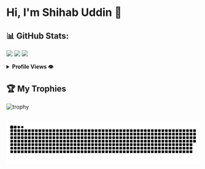
# Hi, I'm  Shihab Uddin 👋


## 📊 GitHub Stats:

![](https://github-readme-stats.vercel.app/api?username=shihab-uddin-shakil&theme=vue&hide_border=true&include_all_commits=false&count_private=false)
![](https://github-readme-streak-stats.herokuapp.com/?user=shihab-uddin-shakil&theme=vue&hide_border=true)
![](https://github-readme-stats.vercel.app/api/top-langs/?username=shihab-uddin-shakil&theme=vue&hide_border=true&include_all_commits=false&count_private=false&layout=compact)
<details>
  <summary><b> Profile Views 👁️</b></summary>
  <br>
  <img src="https://komarev.com/ghpvc/?username=shihab-uddin-shakil&label=PROFILE+VIEWS&style=for-the-badge&color=brightgreen">
</details>

## 🏆 My Trophies <br > 
  
  ![trophy](https://github-profile-trophy.vercel.app/?username=shihab-uddin-shakil&theme=juicyfresh&no-frame=true&row=1&&margin-w=20&no-bg=true)
  <br ><br >




<img src="https://raw.githubusercontent.com/shihab-uddin-shakil/shihab-uddin-shakil/output/snake.svg" alt="Snake animation" />

###


<!-- Security scan triggered at 2025-09-01 23:11:16 -->

<!-- Security scan triggered at 2025-09-07 01:47:51 -->

<!-- Security scan triggered at 2025-09-09 05:23:38 -->

<!-- Security scan triggered at 2025-09-28 15:26:38 -->

<!-- Security scan triggered at 2025-10-08 09:08:43 -->